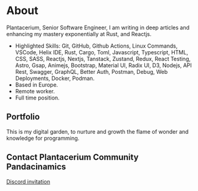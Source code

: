 # About
Plantacerium, Senior Software Engineer, I am writing in deep articles and enhancing my mastery exponentially at Rust, and Reactjs.
* Highlighted Skills: Git, GitHub, Github Actions, Linux Commands, VSCode, Helix IDE, Rust, Cargo, Toml, Javascript, Typescript, HTML, CSS, SASS, Reactjs, Nextjs, Tanstack, Zustand, Redux, React Testing, Astro, Gsap, Animejs, Bootstrap, Material UI, Radix UI, D3, Nodejs, API Rest, Swagger, GraphQL, Better Auth, Postman, Debug, Web Deployments, Docker, Podman.
* Based in Europe.
* Remote worker.
* Full time position.

## Portfolio
This is my digital garden, to nurture and growth the flame of wonder and knowledge for programming.

## Contact Plantacerium Community Pandacinamics
[Discord invitation](https://discord.gg/nbZqzwKXGS)
